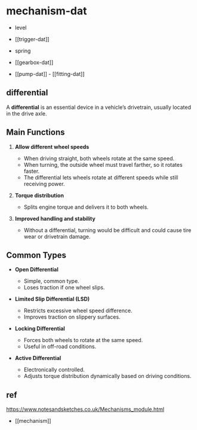 
# mechanism-dat

- level 

- [[trigger-dat]]

- spring 

- [[gearbox-dat]]

- [[pump-dat]] - [[fitting-dat]]



## differential 

A **differential** is an essential device in a vehicle’s drivetrain, usually located in the drive axle.  

## Main Functions
1. **Allow different wheel speeds**  
   - When driving straight, both wheels rotate at the same speed.  
   - When turning, the outside wheel must travel farther, so it rotates faster.  
   - The differential lets wheels rotate at different speeds while still receiving power.  

2. **Torque distribution**  
   - Splits engine torque and delivers it to both wheels.  

3. **Improved handling and stability**  
   - Without a differential, turning would be difficult and could cause tire wear or drivetrain damage.  

## Common Types
- **Open Differential**  
  - Simple, common type.  
  - Loses traction if one wheel slips.  

- **Limited Slip Differential (LSD)**  
  - Restricts excessive wheel speed difference.  
  - Improves traction on slippery surfaces.  

- **Locking Differential**  
  - Forces both wheels to rotate at the same speed.  
  - Useful in off-road conditions.  

- **Active Differential**  
  - Electronically controlled.  
  - Adjusts torque distribution dynamically based on driving conditions.  



## ref 


https://www.notesandsketches.co.uk/Mechanisms_module.html

- [[mechanism]]